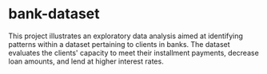 # bank-dataset
This project illustrates an exploratory data analysis aimed at identifying patterns within a dataset pertaining to clients in banks. The dataset evaluates the clients' capacity to meet their installment payments, decrease loan amounts, and lend at higher interest rates.
